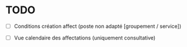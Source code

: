 # TODO

-   [ ] Conditions création affect (poste non adapté [groupement / service])

-   [ ] Vue calendaire des affectations (uniquement consultative)
